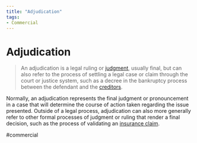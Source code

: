 ```yaml
---
title: "Adjudication"
tags: 
- Commercial
---
```

# Adjudication

>An adjudication is a legal ruling or [judgment](https://www.investopedia.com/terms/j/judgement.asp), usually final, but can also refer to the process of settling a legal case or claim through the court or justice system, such as a decree in the bankruptcy process between the defendant and the [creditors](https://www.investopedia.com/terms/c/creditor.asp).

Normally, an adjudication represents the final judgment or pronouncement in a case that will determine the course of action taken regarding the issue presented. Outside of a legal process, adjudication can also more generally refer to other formal processes of judgment or ruling that render a final decision, such as the process of validating an [insurance claim](https://www.investopedia.com/terms/i/insurance_claim.asp).

#commercial 